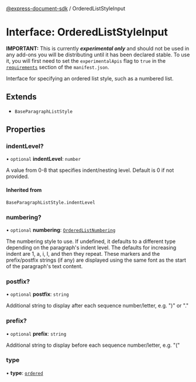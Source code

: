 [@express-document-sdk](../overview.md) / OrderedListStyleInput

# Interface: OrderedListStyleInput

<InlineAlert slots="text" variant="warning"/>

**IMPORTANT:** This is currently ***experimental only*** and should not be used in any add-ons you will be distributing until it has been declared stable. To use it, you will first need to set the `experimentalApis` flag to `true` in the [`requirements`](../../../manifest/index.md#requirements) section of the `manifest.json`.

Interface for specifying an ordered list style, such as a numbered list.

## Extends

-   `BaseParagraphListStyle`

## Properties

### indentLevel?

• `optional` **indentLevel**: `number`

A value from 0-8 that specifies indent/nesting level. Default is 0 if not provided.

#### Inherited from

`BaseParagraphListStyle.indentLevel`

<HorizontalLine />

### numbering?

• `optional` **numbering**: [`OrderedListNumbering`](../namespaces/Constants/enumerations/ordered-list-numbering.md)

The numbering style to use. If undefined, it defaults to a different type depending on the paragraph's indent level.
The defaults for increasing indent are 1, a, i, I, and then they repeat.
These markers and the prefix/postfix strings (if any) are displayed using the same font as the start of the
paragraph's text content.

<HorizontalLine />

### postfix?

• `optional` **postfix**: `string`

Additional string to display after each sequence number/letter, e.g. ")" or "."

<HorizontalLine />

### prefix?

• `optional` **prefix**: `string`

Additional string to display before each sequence number/letter, e.g. "("

<HorizontalLine />

### type

• **type**: [`ordered`](../namespaces/Constants/enumerations/paragraph-list-type.md)
